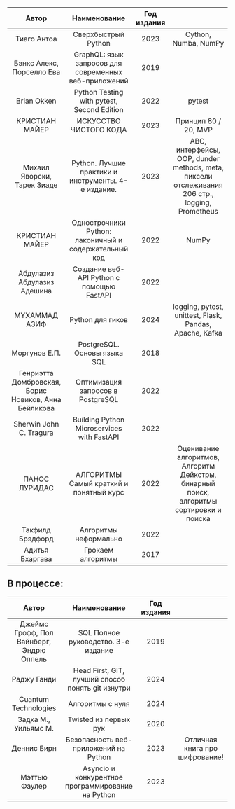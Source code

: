 |                        Автор                         |                     Наименование                      | Год издания |                                                                                                |
|:----------------------------------------------------:|:-----------------------------------------------------:|:-----------:|:----------------------------------------------------------------------------------------------:|
|                     Тиаго Антоа                      |                  Сверхбыстрый Python                  |    2023     |                                      Cython, Numba, NumPy                                      |
|              Бэнкс Алекс, Порселло Ева               | GraphQL: язык запросов для современных веб-приложений |    2019     |                                                                                                |
|                     Brian Okken                      |      Python Testing with pytest, Second Edition       |    2022     |                                             pytest                                             |
|                    КРИСТИАН МАЙЕР                    |                ИСКУССТВО ЧИСТОГО КОДА                 |    2023     |                                      Принцип 80 / 20, MVP                                      |
|             Михаил Яворски, Тарек Зиаде              |  Python. Лучшие практики и инструменты. 4-е издание.  |    2023     | ABC, интерфейсы, OOP, dunder methods, meta, пиксели отслеживания 206 стр., logging, Prometheus |
|                    КРИСТИАН МАЙЕР                    | Однострочники Python: лаконичный и содержательный код |    2022     |                                             NumPy                                              |
|             Абдулазиз Абдулазиз Адешина              |       Создание веб-API Python с помощью FastAPI       |    2022     |                                                                                                |
|                    MYXAMMAД АЗИФ                     |                   Python для гиков                    |    2024     |                    logging, pytest, unittest, Flask, Pandas, Apache, Kafka                     |
|                    Моргунов Е.П.                     |             PostgreSQL. Основы языка SQL              |    2018     |                                                                                                |
| Генриэтта Домбровская, Борис Новиков, Анна Бейликова |           Оптимизация запросов в PostgreSQL           |    2022     |                                                                                                |
|               Sherwin John C. Tragura                |      Building Python Microservices with FastAPI       |    2022     |                                                                                                |
|                    ПАНОС ЛУРИДАС                     |        АЛГОРИТМЫ Самый краткий и понятный курс        |    2022     |    Оценивание алгоритмов, Алгоритм Дейкстры, бинарный поиск, алгоритмы сортировки и поиска     |
|                   Такфилд Брэдфорд                   |                 Алгоритмы неформально                 |    2022     |                                                                                                |
|                   Адитья Бхаргава                    |                   Грокаем алгоритмы                   |    2017     |                                                                                                |
## В процессе:

|                  Автор                   |                   Наименование                    | Год издания |                                                          |
|:----------------------------------------:|:-------------------------------------------------:|:-----------:|:--------------------------------------------------------:|
| Джеймс Грофф, Пол Вайнберг, Эндрю Оппель |        SQL Полное руководство. 3-е издание        |    2019     |                                                          |
|               Раджу Ганди                | Head First, GIT, лучший способ понять git изнутри |    2024     |                                                          |
|           Cuantum Technologies           |                 Алгоритмы с нуля                  |    2024     |                                                          |
|           Задка М., Уильямс М.           |               Twisted из первых рук               |    2020     |                                                          |
|               Деннис Бирн                |       Безопасность веб-приложений на Python       |    2023     |              Отличная книга про шифрование!              |
|              Мэттью Фаулер               | Asyncio и конкурентное программирование на Python |    2023     |                                                          |
